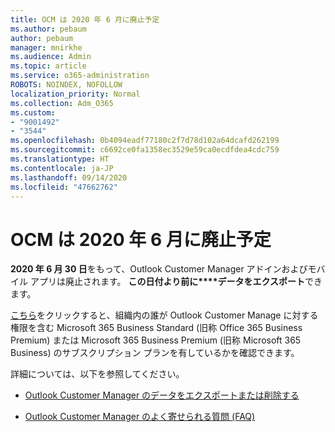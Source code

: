 ```yaml
---
title: OCM は 2020 年 6 月に廃止予定
ms.author: pebaum
author: pebaum
manager: mnirkhe
ms.audience: Admin
ms.topic: article
ms.service: o365-administration
ROBOTS: NOINDEX, NOFOLLOW
localization_priority: Normal
ms.collection: Adm_O365
ms.custom:
- "9001492"
- "3544"
ms.openlocfilehash: 0b4094eadf77180c2f7d78d102a64dcafd262199
ms.sourcegitcommit: c6692ce0fa1358ec3529e59ca0ecdfdea4cdc759
ms.translationtype: HT
ms.contentlocale: ja-JP
ms.lasthandoff: 09/14/2020
ms.locfileid: "47662762"
---
```

# <a name="ocm-to-be-retired-june-2020"></a>OCM は 2020 年 6 月に廃止予定


**2020 年 6 月 30 日**をもって、Outlook Customer Manager アドインおよびモバイル アプリは廃止されます。 **この日付より前に****データをエクスポート**できます。  

[こちら](https://admin.microsoft.com/AdminPortal/Home?ref=/users)をクリックすると、組織内の誰が Outlook Customer Manage に対する権限を含む Microsoft 365 Business Standard (旧称 Office 365 Business Premium) または Microsoft 365 Business Premium (旧称 Microsoft 365 Business) のサブスクリプション プランを有しているかを確認できます。

詳細については、以下を参照してください。

- [Outlook Customer Manager のデータをエクスポートまたは削除する](https://support.office.com/article/1a421cb4-e8de-4b44-bfb8-710b92820439)

- [Outlook Customer Manager のよく寄せられる質問 (FAQ)](https://support.office.com/article/88e127ca-43a1-4c9d-8d52-6ad3a80f9c32)
